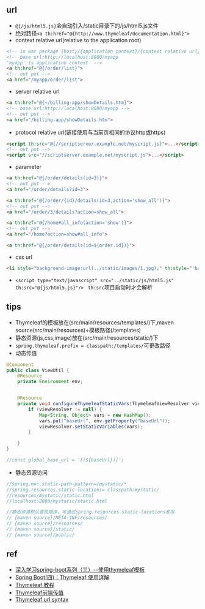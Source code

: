 
## url

+ `@{/js/html5.js}`会自动引入/static目录下的/js/html5.js文件
+ 绝对路径`<a th:href="@{http://www.thymeleaf/documentation.html}">`
+ context relative url(relative to the application root)
```html
<!-- in war package {host}/{application context}/{context relative url} -->
<!-- base url:http://localhost:8080/myapp
'myapp' is application context  -->
<a th:href="@{/order/list}">
<!-- out put -->
<a href="/myapp/order/list">
```
+ server relative url
```html
<a th:href="@{~/billing-app/showDetails.htm}">
<!-- base url:http://localhost:8080/myapp -->
<!-- out put -->
<a href="/billing-app/showDetails.htm">
```

+ protocol relative url(链接使用与当前页相同的协议http或https)
```html
<script th:src="@{//scriptserver.example.net/myscript.js}">...</script>
<!-- out put -->
<script src="//scriptserver.example.net/myscript.js">...</script>
```

+ parameter
```html
<a th:href="@{/order/details(id=3)}">
<!-- out put -->
<a href="/order/details?id=3">

<a th:href="@{/order/{id}/details(id=3,action='show_all')}">
<!-- out put -->
<a href="/order/3/details?action=show_all">

<a th:href="@{/home#all_info(action='show')}">
<!-- out put -->
<a href="/home?action=show#all_info">

<a th:href="@{/order/details(id=${order.id})}">
```

+ css url
```html
<li style="background-image:url(../static/images/1.jpg);" th:style="'background:url(' + @{/images/1.jpg} + ');'">
```

+ `<script type="text/javascript" src="../static/js/html5.js" th:src="@{js/html5.js}"/>`  ` th:src`项目启动时才会解析

## tips

+ Thymeleaf的模板放在(src/main/resources/templates/)下,maven source(src/main/resources)+模板路径(/templates)
+ 静态资源(js,css,image)放在(src/main/resources/static/)下
+ `spring.thymeleaf.prefix = classpath:/templates/`可更改路径
+ 动态传值
```java
@Component
public class ViewUtil {
    @Resource
    private Environment env;


    @Resource
    private void configureThymeleafStaticVars(ThymeleafViewResolver viewResolver) {
        if (viewResolver != null) {
            Map<String, Object> vars = new HashMap();
            vars.put("baseUrl", env.getProperty("baseUrl"));
            viewResolver.setStaticVariables(vars);
        }

    }
}

//const global_base_url = '[(${baseUrl})]';
```

+ 静态资源访问
```java
//spring.mvc.static-path-pattern=/mystatic/*
//spring.resources.static-locations= classpath:mystatic/
//resources/mystatic/static.html
//localhost:8080/mystatic/static.html

//静态资源默认查找顺序，可通过spring.resources.static-locations改写
// {maven source}/META-INF/resources/
// {maven source}/resources/
// {maven source}/static/
// {maven source}/public/
```

## ref

+ [深入学习spring-boot系列（三）--使用thymeleaf模板](https://jisonami.iteye.com/blog/2301387)
+ [Spring Boot(四)：Thymeleaf 使用详解](https://www.cnblogs.com/ityouknow/p/5833560.html)
+ [Thymeleaf 教程](https://waylau.gitbooks.io/thymeleaf-tutorial/content/)
+ [Thymeleaf前端传值](https://blog.csdn.net/bear_lam/article/details/80278590)
+ [Thymeleaf url syntax](https://www.thymeleaf.org/doc/articles/standardurlsyntax.html)